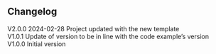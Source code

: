 ## Changelog  
V2.0.0 2024-02-28 Project updated with the new template  
V1.0.1 Update of version to be in line with the code example’s version  
V1.0.0 Initial version  
